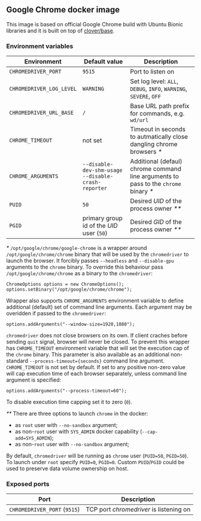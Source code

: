 ## Google Chrome docker image

This image is based on official Google Chrome build with Ubuntu Bionic libraries and it is built on top of [clover/base](https://hub.docker.com/r/clover/base/).

### Environment variables

| Environment                        | Default value                                      | Description
| ---------------------------------- | -------------------------------------------------- | -----------
| `CHROMEDRIVER_PORT`                | `9515`                                             | Port to listen on
| `CHROMEDRIVER_LOG_LEVEL`           | `WARNING`                                          | Set log level: `ALL`, `DEBUG`, `INFO`, `WARNING`, `SEVERE`, `OFF`
| `CHROMEDRIVER_URL_BASE`            | `/`                                                | Base URL path prefix for commands, e.g. `wd/url`
| `CHROME_TIMEOUT`                   | not set                                            | Timeout in seconds to autmatically close dangling chrome browsers _*_
| `CHROME_ARGUMENTS`                 | `--disable-dev-shm-usage --disable-crash-reporter` | Additional (defaul) chrome command line arguments to pass to the `chrome` binary _*_
| `PUID`                             | `50`                                               | Desired _UID_ of the process owner _**_
| `PGID`                             | primary group id of the _UID_ user (`50`)          | Desired _GID_ of the process owner _**_

_*_ `/opt/google/chrome/google-chrome` is a wrapper around `/opt/google/chrome/chrome` binary that will be used by the `chromedriver` to launch the browser.
It forcibly passes `--headless` and `--disable-gpu` arguments to the `chrome` binary.
To override this behaviour pass `/opt/google/chrome/chrome` as a binary to the `chromedriver`:

    ChromeOptions options = new ChromeOptions();
    options.setBinary("/opt/google/chrome/chrome");

Wrapper also supports `CHROME_ARGUMENTS` environment variable to define additional (default) set of command line arguments.
Each argument may be overidden if passed to the `chromedriver`:

    options.addArguments("--window-size=1920,1080");

`chromedriver` does not close browsers on its own. If client craches before sending `quit` signal, browser will never be closed.
To prevent this wrapper has `CHROME_TIMEOUT` environment variable that will set the execution cap of the `chrome` binary.
This parameter is also available as an additional non-standard `--process-timeout={seconds}` command line argument.
`CHROME_TIMEOUT` is not set by default. If set to any positive non-zero value will cap execution time of each browser separately,
 unless command line argument is specified:

    options.addArguments("--process-timeout=60");

To disable execution time capping set it to zero (`0`).

_**_ There are three options to launch `chrome` in the docker:

 * as `root` user with `--no-sandbox` argument;
 * as non-`root` user with `SYS_ADMIN` docker capability (`--cap-add=SYS_ADMIN`);
 * as non-`root` user with `--no-sandbox` argument;

By default, `chromedriver` will be running as `chrome` user (`PUID=50`, `PGID=50`).
To launch under `root` specify `PUID=0`, `PGID=0`.
Custom `PUID`/`PGID` could be used to preserve data volume ownership on host.

### Exposed ports

| Port                             | Description
| -------------------------------- | -----------
| `CHROMEDRIVER_PORT` (`9515`)     | TCP port _chromedriver_ is listening on
